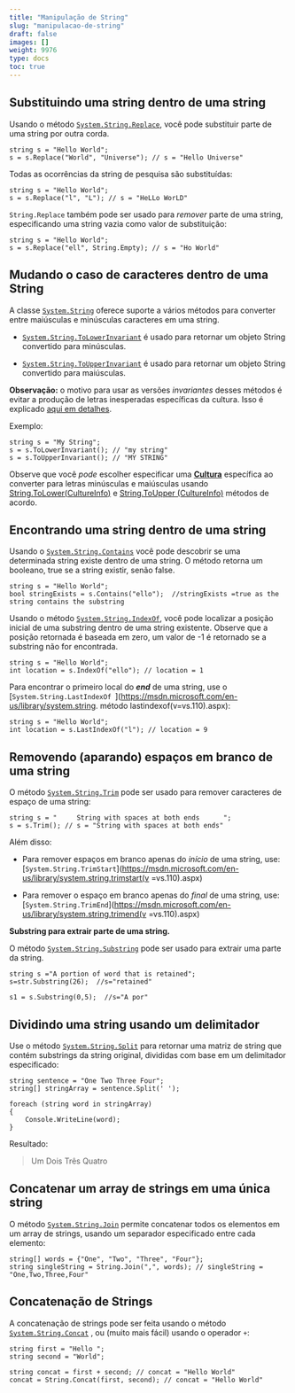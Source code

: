 ```yaml
---
title: "Manipulação de String"
slug: "manipulacao-de-string"
draft: false
images: []
weight: 9976
type: docs
toc: true
---
```


## Substituindo uma string dentro de uma string
Usando o método [`System.String.Replace`](https://msdn.microsoft.com/en-us/library/fk49wtc1(v=vs.110).aspx), você pode substituir parte de uma string por outra corda.

    string s = "Hello World";
    s = s.Replace("World", "Universe"); // s = "Hello Universe"

Todas as ocorrências da string de pesquisa são substituídas:

    string s = "Hello World";
    s = s.Replace("l", "L"); // s = "HeLLo WorLD"

`String.Replace` também pode ser usado para *remover* parte de uma string, especificando uma string vazia como valor de substituição:

    string s = "Hello World";
    s = s.Replace("ell", String.Empty); // s = "Ho World"

## Mudando o caso de caracteres dentro de uma String
A classe [`System.String`](https://msdn.microsoft.com/en-us/library/system.string(v=vs.110).aspx) oferece suporte a vários métodos para converter entre maiúsculas e minúsculas caracteres em uma string.

- [`System.String.ToLowerInvariant`](https://msdn.microsoft.com/en-us/library/system.string.tolowerinvariant(v=vs.110).aspx) é usado para retornar um objeto String convertido para minúsculas.


- [`System.String.ToUpperInvariant`](https://msdn.microsoft.com/en-us/library/system.string.toupperinvariant(v=vs.110).aspx) é usado para retornar um objeto String convertido para maiúsculas.

**Observação:** o motivo para usar as versões *invariantes* desses métodos é evitar a produção de letras inesperadas específicas da cultura. Isso é explicado [aqui em detalhes](http://stackoverflow.com/a/19778131/1379664).

Exemplo:

    string s = "My String";
    s = s.ToLowerInvariant(); // "my string"
    s = s.ToUpperInvariant(); // "MY STRING"


Observe que você *pode* escolher especificar uma **[Cultura](https://msdn.microsoft.com/en-us/library/system.globalization.cultureinfo(v=vs.110).aspx)** específica ao converter para letras minúsculas e maiúsculas usando [String.ToLower(CultureInfo)](https://msdn.microsoft.com/en-us/library/s8z5yt00(v=vs.110).aspx) e [String.ToUpper (CultureInfo)](https://msdn.microsoft.com/en-us/library/24kc78ka(v=vs.110).aspx) métodos de acordo.



## Encontrando uma string dentro de uma string
Usando o
[`System.String.Contains`][1] você pode descobrir se uma determinada string existe dentro de uma string. O método retorna um booleano, true se a string existir, senão false.

    string s = "Hello World";
    bool stringExists = s.Contains("ello");  //stringExists =true as the string contains the substring 

Usando o método [`System.String.IndexOf`](https://msdn.microsoft.com/en-us/library/k8b1470s(v=vs.110).aspx), você pode localizar a posição inicial de uma substring dentro de uma string existente.
Observe que a posição retornada é baseada em zero, um valor de -1 é retornado se a substring não for encontrada.

    string s = "Hello World";
    int location = s.IndexOf("ello"); // location = 1

Para encontrar o primeiro local do ***end*** de uma string, use o [`System.String.LastIndexOf `](https://msdn.microsoft.com/en-us/library/system.string. método lastindexof(v=vs.110).aspx):

    string s = "Hello World";
    int location = s.LastIndexOf("l"); // location = 9


[1]: https://msdn.microsoft.com/en-us/library/dy85x1sa(v=vs.110).aspx

## Removendo (aparando) espaços em branco de uma string
O método [`System.String.Trim`](https://msdn.microsoft.com/en-us/library/t97s7bs3(v=vs.110).aspx) pode ser usado para remover caracteres de espaço de uma string:

    string s = "     String with spaces at both ends      ";
    s = s.Trim(); // s = "String with spaces at both ends"

Além disso:
- Para remover espaços em branco apenas do *início* de uma string, use: [`System.String.TrimStart`](https://msdn.microsoft.com/en-us/library/system.string.trimstart(v =vs.110).aspx)

- Para remover o espaço em branco apenas do *final* de uma string, use: [`System.String.TrimEnd`](https://msdn.microsoft.com/en-us/library/system.string.trimend(v =vs.110).aspx)

**Substring para extrair parte de uma string.**

O método [`System.String.Substring`][1] pode ser usado para extrair uma parte da string.

    string s ="A portion of word that is retained";
    s=str.Substring(26);  //s="retained"

    s1 = s.Substring(0,5);  //s="A por"
    

[1]: https://msdn.microsoft.com/en-us/library/hxthx5h6(v=vs.110).aspx

## Dividindo uma string usando um delimitador
Use o método [`System.String.Split`](https://msdn.microsoft.com/en-us/library/system.string.split(v=vs.110).aspx) para retornar uma matriz de string que contém substrings da string original, divididas com base em um delimitador especificado:

    string sentence = "One Two Three Four";
    string[] stringArray = sentence.Split(' ');

    foreach (string word in stringArray)
    {
        Console.WriteLine(word);    
    }

Resultado:

> Um
> Dois
> Três
> Quatro

## Concatenar um array de strings em uma única string
O método [`System.String.Join`](https://msdn.microsoft.com/en-us/library/57a79xd0(v=vs.110).aspx) permite concatenar todos os elementos em um array de strings, usando um separador especificado entre cada elemento:

    string[] words = {"One", "Two", "Three", "Four"};
    string singleString = String.Join(",", words); // singleString = "One,Two,Three,Four"


## Concatenação de Strings
A concatenação de strings pode ser feita usando o método [`System.String.Concat`](https://msdn.microsoft.com/en-us/library/system.string.concat(v=vs.110).aspx) , ou (muito mais fácil) usando o operador `+`:

    string first = "Hello ";
    string second = "World";

    string concat = first + second; // concat = "Hello World"
    concat = String.Concat(first, second); // concat = "Hello World"

